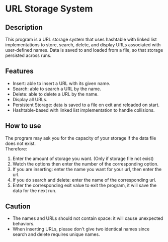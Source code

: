 # URL Storage System

## Description
This program is a URL storage system that uses hashtable with linked list implementations to store, search, delete, and display URLs associated with user-defined names.
Data is saved to and loaded from a file, so that storage persisted across runs.

## Features
* Insert: able to insert a URL with its given name.
* Search: able to search a URL by the name.
* Delete: able to delete a URL by the name.
* Display all URLs.
* Persistent Storage: data is saved to a file on exit and reloaded on start.
* Hashtable-based with linked list implementation to handle collisions.

## How to use
The program may ask you for the capacity of your storage if the data file does not exist.  
Therefore:
1. Enter the amount of storage you want. (Only if storage file not exist)
2. Watch the options then enter the number of the corresponding option.
3. If you are inserting: enter the name you want for your url, then enter the url.
4. If you do search and delete: enter the name of the corresponding url.
5. Enter the corresponding exit value to exit the program, it will save the data for the next run.

## Caution
* The names and URLs should not contain space: it will cause unexpected behaviors.
* When inserting URLs, please don't give two identical names since search and delete requires unique names.
